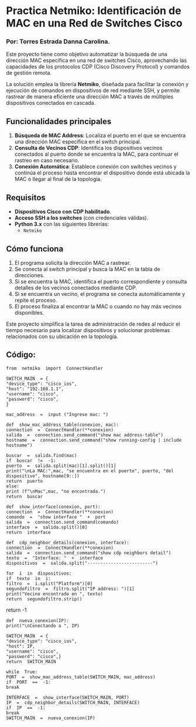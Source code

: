# Practica Netmiko: Identificación de MAC en una Red de Switches Cisco
### Por: Torres Estrada Danna Carolina.

Este proyecto tiene como objetivo automatizar la búsqueda de una dirección MAC específica en una red de switches Cisco, aprovechando las capacidades de los protocolos CDP (Cisco Discovery Protocol) y comandos de gestión remota.

La solución emplea la librería **Netmiko**, diseñada para facilitar la conexión y ejecución de comandos en dispositivos de red mediante SSH, y permite rastrear de manera eficiente una dirección MAC a través de múltiples dispositivos conectados en cascada.

## Funcionalidades principales

1.  **Búsqueda de MAC Address**: Localiza el puerto en el que se encuentra una dirección MAC específica en el switch principal.
2.  **Consulta de Vecinos CDP**: Identifica los dispositivos vecinos conectados al puerto donde se encuentra la MAC, para continuar el rastreo en caso necesario.
3.  **Conexión Automática**: Establece conexión con switches vecinos y continúa el proceso hasta encontrar el dispositivo donde está ubicada la MAC o llegar al final de la topología.

## Requisitos

-   **Dispositivos Cisco con CDP habilitado**.
-   **Acceso SSH a los switches** (con credenciales válidas).
-   **Python 3.x** con las siguientes librerías:
    -   `Netmiko`

## Cómo funciona

1.  El programa solicita la dirección MAC a rastrear.
2.  Se conecta al switch principal y busca la MAC en la tabla de direcciones.
3.  Si se encuentra la MAC, identifica el puerto correspondiente y consulta detalles de los vecinos conectados mediante CDP.
4.  Si se encuentra un vecino, el programa se conecta automáticamente y repite el proceso.
5.  El proceso finaliza al encontrar la MAC o cuando no hay más vecinos disponibles.

Este proyecto simplifica la tarea de administración de redes al reducir el tiempo necesario para localizar dispositivos y solucionar problemas relacionados con su ubicación en la topología.

## Código: 
	from  netmiko  import  ConnectHandler

	SWITCH_MAIN  = {
	"device_type": "cisco_ios",
	"host": "192.168.1.1",
	"username": "cisco",
	"password": "cisco",
	}

	mac_address  =  input ("Ingrese mac: ")
  
	def  show_mac_address_table(conexion, mac):
	connection  =  ConnectHandler(**conexion)
	salida  =  connection.send_command("show mac address-table")
	hostname  =  connection.send_command("show running-config | include hostname")

	buscar  =  salida.find(mac)
	if  buscar  !=  -1:
	puerto  =  salida.split(mac)[1].split()[1]
	print("\nLa MAC:",mac, "se encuentra en el puerto", puerto, "del dispositivo", hostname[9::])
	return  puerto
	else:
	print (f"\nMac",mac, "no encontrada.")
	return  buscar

	def  show_interface(conexion, port):
	connection  =  ConnectHandler(**conexion)
	comando  =  "show interface "  +  port
	salida  =  connection.send_command(comando)
	interface  =  salida.split()[0]
	return  interface

	def  cdp_neighbor_details(conexion, interface):
	connection  =  ConnectHandler(**conexion)
	salida  =  connection.send_command("show cdp neighbors detail")
	texto  =  "Interface: "  +  interface
	dispositivos  =  salida.split("-------------------------")

	for  i  in  dispositivos:
	if  texto  in  i:
	filtro  =  i.split("Platform")[0]
	segundofiltro  =  filtro.split("IP address: ")[1]
	print("Vecino encontrado en ", texto)
	return  segundofiltro.strip()
return  -1

	def  nueva_conexion(IP):
	print("\nConectando a ", IP)

	SWITCH_MAIN  = {
	"device_type": "cisco_ios",
	"host": IP,
	"username": "cisco",
	"password": "cisco",}
	return  SWITCH_MAIN

	while  True:
	PORT  =  show_mac_address_table(SWITCH_MAIN, mac_address)
	if  PORT  ==  -1:
	break

	INTERFACE  =  show_interface(SWITCH_MAIN, PORT)
	IP  =  cdp_neighbor_details(SWITCH_MAIN, INTERFACE)
	if  IP  ==  -1:
	break
	SWITCH_MAIN  =  nueva_conexion(IP)
